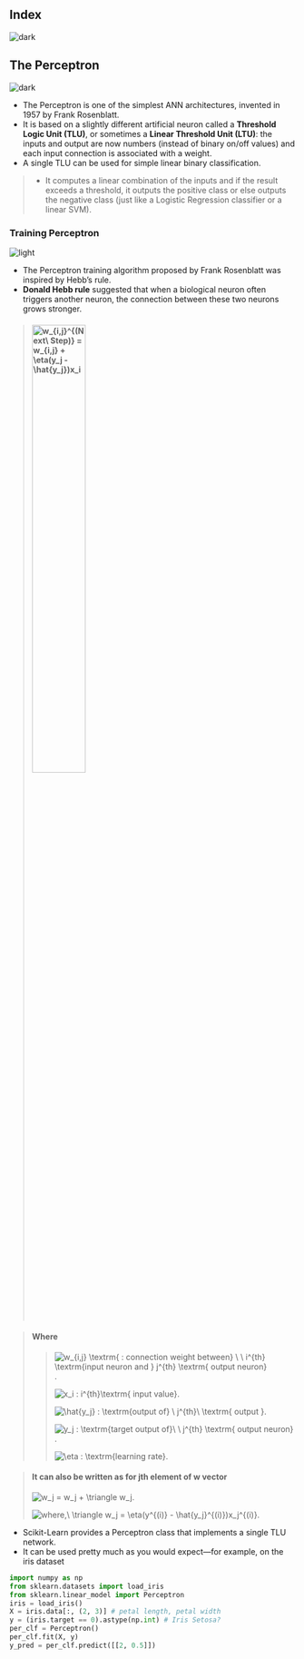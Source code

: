 ## Index
![dark](https://user-images.githubusercontent.com/12748752/141935752-90492d2e-7904-4f9f-a5a1-c4e59ddc3a33.png)

## The Perceptron
![dark](https://user-images.githubusercontent.com/12748752/141935752-90492d2e-7904-4f9f-a5a1-c4e59ddc3a33.png)
* The Perceptron is one of the simplest ANN architectures, invented in 1957 by Frank Rosenblatt. 
* It is based on a slightly different artificial neuron called a **Threshold Logic Unit (TLU)**, or sometimes a **Linear Threshold Unit (LTU)**: the inputs and output are now numbers (instead of binary on/off values) and each input connection is associated with a weight.
* A single TLU can be used for simple linear binary classification. 
> * It computes a linear combination of the inputs and if the result exceeds a threshold, it outputs the positive class or else outputs the negative class (just like a Logistic Regression classifier or a linear SVM).

### Training Perceptron
![light](https://user-images.githubusercontent.com/12748752/141935760-406edb8f-cb9b-4e30-9b69-9153b52c28b4.png)
* The Perceptron training algorithm proposed by Frank Rosenblatt was inspired by Hebb’s rule.
* **Donald Hebb rule** suggested that when a biological neuron often triggers another neuron, the connection between these two neurons grows stronger.

> #### <img src="http://latex.codecogs.com/svg.image?w_{i,j}^{(Next\&space;Step)}&space;=&space;w_{i,j}&space;&plus;&space;\eta(y_j&space;-&space;\hat{y_j})x_i" title="w_{i,j}^{(Next\ Step)} = w_{i,j} + \eta(y_j - \hat{y_j})x_i" width=45% />

> #### Where
> 
>> <img src="https://latex.codecogs.com/svg.image?&space;w_{i,j}&space;\textrm{&space;:&space;connection&space;weight&space;between}&space;\&space;\&space;i^{th}&space;&space;\textrm{input&space;neuron&space;and&space;}&space;j^{th}&space;&space;\textrm{&space;output&space;neuron}" title=" w_{i,j} \textrm{ : connection weight between} \ \ i^{th} \textrm{input neuron and } j^{th} \textrm{ output neuron}" />.  
>>
>> <img src="https://latex.codecogs.com/svg.image?x_i&space;:&space;i^{th}\textrm{&space;input&space;value}" title="x_i : i^{th}\textrm{ input value}" />.
>>
>> <img src="https://latex.codecogs.com/svg.image?\hat{y_j}&space;:&space;\textrm{output&space;of}&space;\&space;j^{th}\&space;\textrm{&space;output&space;}" title="\hat{y_j} : \textrm{output of} \ j^{th}\ \textrm{ output }" />.
>>
>> <img src="https://latex.codecogs.com/svg.image?y_j&space;:&space;\textrm{target&space;output&space;of}\&space;\&space;j^{th}&space;\textrm{&space;output&space;neuron}" title="y_j : \textrm{target output of}\ \ j^{th} \textrm{ output neuron}" />.
>>
>> <img src="https://latex.codecogs.com/svg.image?\eta&space;:&space;\textrm{learning&space;rate}" title="\eta : \textrm{learning rate}" />.  

> #### It can also be written as for jth element of w vector 
> <img src="https://latex.codecogs.com/svg.image?w_j&space;=&space;w_j&space;&plus;&space;\triangle&space;w_j" title="w_j = w_j + \triangle w_j" />.
>
> <img src="https://latex.codecogs.com/svg.image?where,\&space;\triangle&space;w_j&space;=&space;&space;\eta(y^{(i)}&space;-&space;\hat{y_j}^{(i)})x_j^{(i)}" title="where,\ \triangle w_j = \eta(y^{(i)} - \hat{y_j}^{(i)})x_j^{(i)}" />.




* Scikit-Learn provides a Perceptron class that implements a single TLU network. 
* It can be used pretty much as you would expect—for example, on the iris dataset 
```python
import numpy as np
from sklearn.datasets import load_iris
from sklearn.linear_model import Perceptron
iris = load_iris()
X = iris.data[:, (2, 3)] # petal length, petal width
y = (iris.target == 0).astype(np.int) # Iris Setosa?
per_clf = Perceptron()
per_clf.fit(X, y)
y_pred = per_clf.predict([[2, 0.5]])
```
